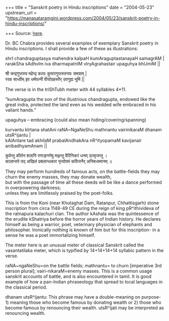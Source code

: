 +++
title = "Sanskrit poetry in Hindu inscriptions"
date = "2004-05-23"
upstream_url = "https://manasataramgini.wordpress.com/2004/05/23/sanskrit-poetry-in-hindu-inscriptions/"

+++
Source: [here](https://manasataramgini.wordpress.com/2004/05/23/sanskrit-poetry-in-hindu-inscriptions/).

Dr. BC Chabra provides several examples of exemplary Sanskrit poetry in Hindu inscriptions. I shall provide a few of these as illustrations:

shrI chandraguptasya mahendra kalpaH kumAraguptastanayaH samagrAM \|  
rarakSha sAdhvIm iva dharmapatnIM vIryAgrahastair upaguhya bhUmiM \|\|

श्री चन्द्रगुप्तस्य महेन्द्र कल्पः कुमारगुप्तस्तनयः समग्राम् \|   
ररक्ष साध्वीम् इव धर्मपत्नीं वीर्याग्रहस्तैर् उपगुह्य भूमिं \|\|

The verse is in the triShTubh meter with 44 syllables 4\*11.

“kumAragupta the son of the illustrious chandragupta, endowed like the great indra, protected the land even as his wedded wife embraced in his valiant hands.”

upaguhya – embracing (could also mean hiding/covering/spanning)

kurvantu kIrtana shatAni raNA\~NgaNeShu mathnantu vairinikaraM dhanam utsR^ijantu \|  
kAlAntare tad akhilaM prabalAndhakAra nR^ityopamaM kavijanair anibadhyamAnam \|\|

कुर्वन्तु कीर्तन शतानि रणाङ्गणेषु मथ्नन्तु वैरिनिकरं धनम् उत्सृजन्तु ।  
कालान्तरे तद् अखिलं प्रबलान्धकार नृत्योपमं कविजनैर् अनिबध्यमानम् ॥

They may perform hundreds of famous acts, on the battle-fields they may churn the enemy masses, they may donate wealth,  
but with the passage of time all these deeds will be like a dance performed in overpowering darkness;  
unless they are limitlessly praised by the poet-folks.

This is from the Koni (near Khutaghat Dam, Ratanpur, Chhattisgarh) stone inscription from circa 1148-49 CE during the reign of king pR^ithivideva of the ratnapura kalachuri clan. The author kAshala was the quintessence of the erudite kShatriya before the horror years of Indian history. He declares himself as being a warrior, poet, veterinary physician of elephants and philosopher. Ironically nothing is known of him but for this inscription- in a sense he was a poet immortalizing himself.

The meter here is an unusual meter of classical Sanskrit called the vasantatilaka meter, which is typified by 14+14+14+14 syllabic pattern in the verse.

raNA\~ngaNeShu=on the battle fields; mathnantu= to churn \[imperative 3rd person plural\]; vairi-nikaraM=enemy masses. This is a common usage sanskrit accounts of battle, and is also encountered in tamil. It is good example of how a pan-Indian phraseology that spread to local languages in the classical period.

dhanam utsR^ijantu: This phrase may have a double-meaning on purpose- 1) meaning those who become famous by donating wealth or 2) those who become famous by renouncing their wealth. utsR^ijati may be interpreted as renouncing wealth.

